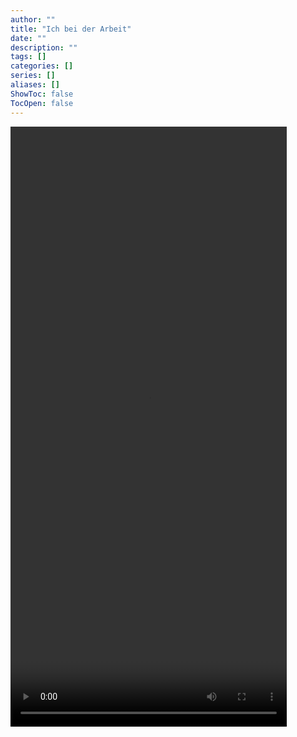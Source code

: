 ```yaml
---
author: ""
title: "Ich bei der Arbeit"
date: ""
description: ""
tags: []
categories: []
series: []
aliases: []
ShowToc: false
TocOpen: false
---
```

<video id="myVideo" controls autoplay style="width: 442px; height: 960px;">
  <source src="https://files.catbox.moe/mystmo.mp4" type="video/mp4">
</video>

<script>
  var video = document.getElementById("myVideo");

  // 添加其他控制功能，如暂停、音量等
  function pauseVideo() {
    video.pause();
  }

  function setVolume(volume) {
    video.volume = volume;
  }
</script>
